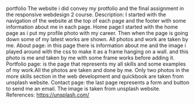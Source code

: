 portfolio
The website i did convey my protfolio and the final assignment in the responsive webdesign 2 course.
Description:
I started with the navigation of the website at the top of each page and the footer with some information about me in each page.
Home page:I started with the home page as i put my profile photo with my career. Then when the page is going down some of my latest works are shown. All photos and work are taken by me.
About page: in this page there is information about me  and the image i played around with the css to make it as a frame hanging on a wall. and this photo is me and taken by me with some frame works before adding it.
Portfolio page: is the page that represents my all skills and some examples of my work.All the photos are taken and done by me. Only two photos in the more skills section in the web development and quickbook are taken from unsplash website.
Contact page:  the last page represents a form and button to send me an email. The image is taken from unsplash website.
References:
https://unsplash.com/